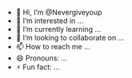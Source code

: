 - 👋 Hi, I’m @Nevergiveyoup
- 👀 I’m interested in ...
- 🌱 I’m currently learning ...
- 💞️ I’m looking to collaborate on ...
- 📫 How to reach me ...
- 😄 Pronouns: ...
- ⚡ Fun fact: ...

<!---
Nevergiveyoup/Nevergiveyoup is a ✨ special ✨ repository because its `README.md` (this file) appears on your GitHub profile.
You can click the Preview link to take a look at your changes.
--->
